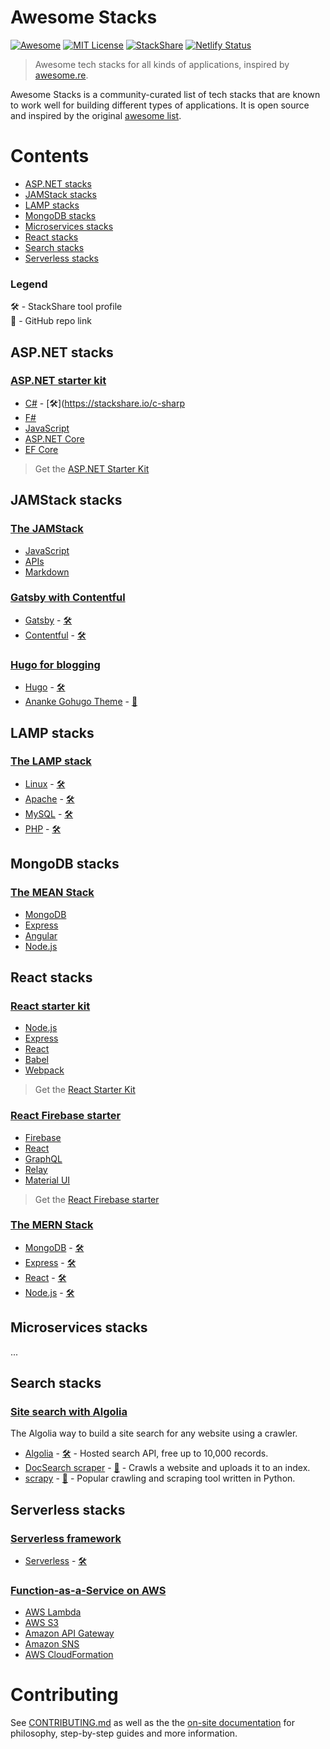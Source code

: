 # Awesome Stacks
[![Awesome](https://cdn.rawgit.com/sindresorhus/awesome/d7305f38d29fed78fa85652e3a63e154dd8e8829/media/badge.svg)](https://github.com/sindresorhus/awesome)
[![MIT License](https://img.shields.io/npm/l/express.svg)](https://github.com/stackshareio/awesome-stacks)
[![StackShare](https://img.shields.io/badge/tech-stack-0690fa.svg?style=flat)](https://stackshare.io/dzello/awesome-stacks)
[![Netlify Status](https://api.netlify.com/api/v1/badges/7fb9c28c-1e1e-41e0-a0c6-95a5770f4abf/deploy-status)](https://app.netlify.com/sites/awesomestacks/deploys)

> Awesome tech stacks for all kinds of applications, inspired by [awesome.re](http://awesome.re).

Awesome Stacks is a community-curated list of tech stacks that are known to work well for building different types of applications. It is open source and inspired by the original [awesome list](http://awesome.re/).

# Contents

- [ASP.NET stacks](#aspnet-stacks)
- [JAMStack stacks](#jamstack-stacks)
- [LAMP stacks](#lamp-stacks)
- [MongoDB stacks](#mongodb-stacks)
- [Microservices stacks](#microservices-stacks)
- [React stacks](#react-stacks)
- [Search stacks](#search-stacks)
- [Serverless stacks](#serverless-stacks)

### Legend

🛠 - StackShare tool profile<br>
🐙 - GitHub repo link

## ASP.NET stacks

### [ASP.NET starter kit](https://awesomestacks.dev/aspnet-starter-kit)

- [C#](http://csharp.net/) - [🛠](https://stackshare.io/c-sharp
- [F#]()
- [JavaScript]()
- [ASP.NET Core]()
- [EF Core]()

> Get the [ASP.NET Starter Kit](https://github.com/kriasoft/aspnet-starter-kit)

## JAMStack stacks

### [The JAMStack](https://awesomestacks.dev/the-jamstack)

- [JavaScript](https://developer.mozilla.org/en-US/docs/Web/JavaScript)
- [APIs](https://en.wikipedia.org/wiki/Application_programming_interface)
- [Markdown](https://daringfireball.net/projects/markdown/syntax)

### [Gatsby with Contentful](https://awesomestacks.dev/gatsby-with-contentful)

- [Gatsby](https://gatsbyjs.org/) - [🛠](https://stackshare.io/gatsbyjs)
- [Contentful](https://contentful.com/) - [🛠](https://stackshare.io/contentful)

### [Hugo for blogging](https://awesomestacks.dev/hugo-for-blogging)

- [Hugo](https://gohugo.io/) - [🛠](https://stackshare.io/hugo_2)
- [Ananke Gohugo Theme](https://themes.gohugo.io/gohugo-theme-ananke/) - [🐙](https://github.com/budparr/gohugo-theme-ananke)

## LAMP stacks

### [The LAMP stack]()

- [Linux]() - [🛠️]()
- [Apache]() - [🛠️]()
- [MySQL]() - [🛠️]()
- [PHP]() - [🛠️]()

## MongoDB stacks

### [The MEAN Stack](awesomestacks.dev/the-mean-stack)

- [MongoDB]()
- [Express]()
- [Angular]()
- [Node.js]()

## React stacks

### [React starter kit](awesomestacks.dev/react-starter-kit)

- [Node.js]()
- [Express]()
- [React]()
- [Babel]()
- [Webpack]()

> Get the [React Starter Kit](https://github.com/kriasoft/react-starter-kit)

### [React Firebase starter](awesomestacks.dev/react-firebase-starter)

- [Firebase]()
- [React]()
- [GraphQL]()
- [Relay]()
- [Material UI]()

> Get the [React Firebase starter](https://github.com/kriasoft/react-firebase-starter)

### [The MERN Stack](awesomestacks.dev/the-mern-stack)

- [MongoDB]() - [🛠️]()
- [Express]() - [🛠️]()
- [React]() - [🛠️]()
- [Node.js]() - [🛠️]()

## Microservices stacks

...

## Search stacks

### [Site search with Algolia](https://awesomestacks.dev/site-search-algolia)

The Algolia way to build a site search for any website using a crawler.

- [Algolia](https://algolia.com/) - [🛠](https://stackshare.io/algolia) - Hosted search API, free up to 10,000 records.
- [DocSearch scraper](https://community.algolia.com/docsearch) - [🐙](https://github.com/algolia/docsearch-scraper) - Crawls a website and uploads it to an index.
- [scrapy](https://scrapy.org) - [🐙](https://github.com/scrapy/scrapy) - Popular crawling and scraping tool written in Python.

## Serverless stacks

### [Serverless framework](awesomestacks.dev/...)

- [Serverless](https://serverless.com/) - [🛠️](https://stackshare.io/serverless)

### [Function-as-a-Service on AWS](awesomestacks.dev/...)

- [AWS Lambda]()
- [AWS S3]()
- [Amazon API Gateway]()
- [Amazon SNS]()
- [AWS CloudFormation]()

# Contributing

See [CONTRIBUTING.md](./CONTRIBUTING.md) as well as the the [on-site documentation](https://awesomestacks.dev/docs) for philosophy, step-by-step guides and more information.
